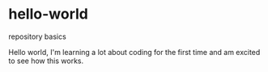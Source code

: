 # hello-world
repository basics

Hello world, I'm learning a lot about coding for the first time and am excited to see how this works.

